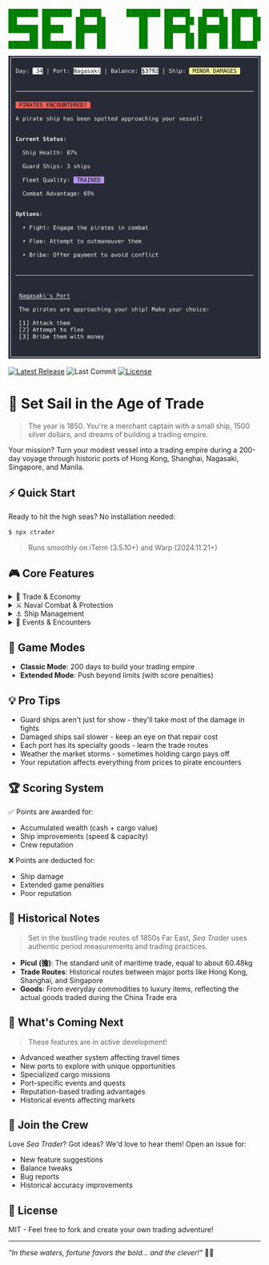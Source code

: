 <pre style="color:green;background:transparent">
███████ ███████  █████      ████████ ██████   █████  ██████  ███████ ██████  
██      ██      ██   ██        ██    ██   ██ ██   ██ ██   ██ ██      ██   ██ 
███████ █████   ███████        ██    ██████  ███████ ██   ██ █████   ██████  
     ██ ██      ██   ██        ██    ██   ██ ██   ██ ██   ██ ██      ██   ██ 
███████ ███████ ██   ██        ██    ██   ██ ██   ██ ██████  ███████ ██   ██ 
</pre>

<img src="./screenshot.png" alt="Screenshot of the game in Warp terminal" />

<br />

[![Latest Release](https://img.shields.io/github/v/release/zyishai/sea-trader?include_prereleases&style=flat&color=4A4E69&labelColor=22223B)](https://github.com/zyishai/sea-trader/releases)
![Last Commit](https://img.shields.io/github/last-commit/zyishai/sea-trader?style=flat&color=4A4E69&labelColor=22223B)
[![License](https://img.shields.io/github/license/zyishai/sea-trader?style=flat&color=4A4E69&labelColor=22223B)](https://github.com/zyishai/sea-trader/blob/main/LICENSE)

# 🚢 Set Sail in the Age of Trade
> The year is 1850. You're a merchant captain with a small ship, 1500 silver dollars, and dreams of building a trading empire.

Your mission? Turn your modest vessel into a trading empire during a 200-day voyage through historic ports of Hong Kong, Shanghai, Nagasaki, Singapore, and Manila.

## ⚡ Quick Start
Ready to hit the high seas? No installation needed:
```bash
$ npx ctrader
```
> Runs smoothly on iTerm (3.5.10+) and Warp (2024.11.21+)

<!-- [IMAGE: GIF showing quick gameplay loop - sailing, trading, encountering events] -->

## 🎮 Core Features

<details>
<summary>🌊 Trade & Economy</summary>

- Dynamic market system with realistic price fluctuations
- Strategic trading between 5 major Asian ports
- Market trends that shift every 14 days
- Risk vs reward decisions with cargo space management
</details>

<details>
<summary>⚔️ Naval Combat & Protection</summary>

- Hire and manage your guard fleet
- Real-time damage distribution between your ship and guards
- Strategic fleet maintenance decisions
- Intense pirate encounters with multiple outcomes
</details>

<details>
<summary>⚓ Ship Management</summary>

- Historically accurate sailing speeds (8-20 knots)
- Critical decisions about repairs and upgrades
- Weather and damage affect your travel time
</details>

<details>
<summary>🎲 Events & Encounters</summary>

- No two voyages are the same
- Random events that scale with your wealth
- Dynamic weather conditions
- Trade regulations that can make or break your fortune
- Mysterious islands with valuable cargo
</details>

## 🎯 Game Modes
- **Classic Mode**: 200 days to build your trading empire
- **Extended Mode**: Push beyond limits (with score penalties)

## 💡 Pro Tips
- Guard ships aren't just for show - they'll take most of the damage in fights
- Damaged ships sail slower - keep an eye on that repair cost
- Each port has its specialty goods - learn the trade routes
- Weather the market storms - sometimes holding cargo pays off
- Your reputation affects everything from prices to pirate encounters

## 🏆 Scoring System
✅ Points are awarded for:  
- Accumulated wealth (cash + cargo value)
- Ship improvements (speed & capacity)
- Crew reputation

❌ Points are deducted for:
- Ship damage
- Extended game penalties
- Poor reputation

<!-- [IMAGE: Screenshot of end-game achievements with player's trading empire stats] -->

## 📜 Historical Notes
> Set in the bustling trade routes of 1850s Far East, *Sea Trader* uses authentic
period measurements and trading practices.

- **Picul (擔)**: The standard unit of maritime trade, equal to about 60.48kg
- **Trade Routes**: Historical routes between major ports like Hong Kong, 
  Shanghai, and Singapore
- **Goods**: From everyday commodities to luxury items, reflecting the actual
  goods traded during the China Trade era

## 🚀 What's Coming Next
> These features are in active development!

- Advanced weather system affecting travel times
- New ports to explore with unique opportunities
- Specialized cargo missions
- Port-specific events and quests
- Reputation-based trading advantages
- Historical events affecting markets


## 🤝 Join the Crew
Love *Sea Trader*? Got ideas? We'd love to hear them! Open an issue for:
- New feature suggestions
- Balance tweaks
- Bug reports
- Historical accuracy improvements

## 📜 License
MIT - Feel free to fork and create your own trading adventure!

---
*"In these waters, fortune favors the bold... and the clever!"* 🏴‍☠️
